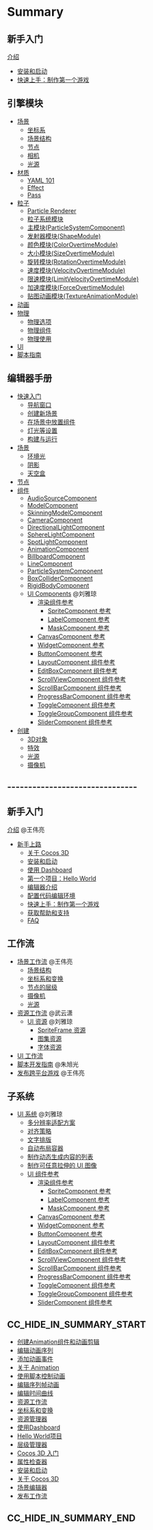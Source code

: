 # Summary

## 新手入门
[介绍](introduction.md)
- [安装和启动](getting-started\install.md)
- [快速上手：制作第一个游戏]()

## 引擎模块
- [场景](concepts/scene/index.md)
  - [坐标系](concepts/scene/coord.md)
  - [场景结构](concepts/scene/scene.md)
  - [节点](concepts/scene/node.md)
  - [相机](concepts/scene/camera.md)
  - [光源](concepts/scene/light.md)
- [材质](material-system/overview.md)
  - [YAML 101](material-system/yaml-101.md)
  - [Effect](material-system/effect-syntax.md)
  - [Pass](material-system/pass-parameter-list.md)
- [粒子](particle-system/overview.md)
  - [Particle Renderer](particle-system/renderer.md)
  - [粒子系统模块](particle-system/module.md)
  - [主模块(ParticleSystemComponent)](particle-system/main-module.md)
  - [发射器模块(ShapeModule)](particle-system/emitter.md)
  - [颜色模块(ColorOvertimeModule)](particle-system/color-module.md)
  - [大小模块(SizeOvertimeModule)](particle-system/size-module.md)
  - [旋转模块(RotationOvertimeModule)](particle-system/rotation-module.md)
  - [速度模块(VelocityOvertimeModule)](particle-system/velocity-module.md)
  - [限速模块(LimitVelocityOvertimeModule)](particle-system/limit-velocity-module.md)
  - [加速度模块(ForceOvertimeModule)](particle-system/force-module.md)
  - [贴图动画模块(TextureAnimationModule)](particle-system/texture-animation-module.md)
- [动画](animation/index.md)
- [物理](physics/physics.md)
  - [物理选项](physics/physics-item.md)
  - [物理组件](physics/physics-component.md)
  - [物理使用](physics/physics-use.md)
- [UI]()
- [脚本指南]()

## 编辑器手册
- [快速入门](concepts/scene/index.md) 
  - [导航窗口]()
  - [创建新场景]()
  - [在场景中放置组件]()
  - [灯光等设置]()
  - [构建与运行]()
- [场景](concepts/scene/index.md)
  - [环境光]()
  - [阴影]()
  - [天空盒]()
- [节点](concepts/scene/index.md)
- [组件](concepts/scene/index.md)
  - [AudioSourceComponent]()
  - [ModelComponent]()
  - [SkinningModelComponent]()
  - [CameraComponent]()
  - [DirectionalLightComponent]()
  - [SphereLightComponent]()
  - [SpotLightComponent]()
  - [AnimationComponent]()
  - [BillboardComponent]()
  - [LineComponent]()
  - [ParticleSystemComponent]()
  - [BoxColliderComponent]()
  - [RigidBodyComponent]()
  - [UI Components](ui-system/components/index.md) @刘雅琼
    - [渲染组件参考](ui-system/components/index.md)
      - [SpriteComponent 参考](ui-system/components/sprite.md)
      - [LabelComponent 参考](ui-system/components/label.md)
      - [MaskComponent 参考](ui-system/components/mask.md)
    - [CanvasComponent 参考](https://docs.cocos.com/creator/2.1/manual/zh/components/canvas.html)
    - [WidgetComponent 参考](https://docs.cocos.com/creator/2.1/manual/zh/components/widget.html)
    - [ButtonComponent 参考](https://docs.cocos.com/creator/2.1/manual/zh/components/button.html)
    - [LayoutComponent 组件参考](https://docs.cocos.com/creator/2.1/manual/zh/components/layout.html)
    - [EditBoxComponent 组件参考](https://docs.cocos.com/creator/2.1/manual/zh/components/editbox.html)
    - [ScrollViewComponent 组件参考](https://docs.cocos.com/creator/2.1/manual/zh/components/scrollview.html)
    - [ScrollBarComponent 组件参考](https://docs.cocos.com/creator/2.1/manual/zh/components/scrollbar.html)
    - [ProgressBarComponent 组件参考](https://docs.cocos.com/creator/2.1/manual/zh/components/progress.html)
    - [ToggleComponent 组件参考](https://docs.cocos.com/creator/2.1/manual/zh/components/toggle.html)
    - [ToggleGroupComponent 组件参考](https://docs.cocos.com/creator/2.1/manual/zh/components/toggleContainer.html)
    - [SliderComponent 组件参考](https://docs.cocos.com/creator/2.1/manual/zh/components/slider.html)
- [创建](concepts/scene/index.md)
  - [3D对象]()
  - [特效]()
  - [光源]()
  - [摄像机]()

## -------------------------------

## 新手入门
[介绍](introduction.md) @王伟亮
- [新手上路](helloworld.md)
    - [关于 Cocos 3D]()
    - [安装和启动](getting-started\install.md)
    - [使用 Dashboard](getting-started\dashboard.md)
    - [第一个项目：Hello World](getting-started\helloworld.md)
    - [编辑器介绍]()
    - [配置代码编辑环境]()
    - [快速上手：制作第一个游戏]()
    - [获取帮助和支持]()
    - [FAQ]()

## 工作流
- [场景工作流](workflow/scene/index.md) @王伟亮
  - [场景结构](workflow/scene/scene.md)
  - [坐标系和变换](workflow/scene/transform.md)
  - [节点的层级](workflow/scene/node-tree.md)
  - [摄像机](workflow/scene/camera.md)
  - [光源](workflow/scene/light.md)
- [资源工作流](workflow/resources/index.md) @武云潇
  - [UI 资源](workflow/resources/ui/index.md) @刘雅琼
    - [SpriteFrame 资源](workflow/resources/ui/spriteFrame/spriteFrame.md)
    - [图集资源](https://docs.cocos.com/creator/2.1/manual/zh/asset-workflow/atlas.html)
    - [字体资源](https://docs.cocos.com/creator/2.1/manual/zh/asset-workflow/font.html)
- [UI 工作流](workflow/ui/index.md)
- [脚本开发指南]() @朱旭光
- [发布跨平台游戏]() @王伟亮

## 子系统
- [UI 系统](https://docs.cocos.com/creator/2.1/manual/zh/ui/) @刘雅琼
  - [多分辨率适配方案](https://docs.cocos.com/creator/2.1/manual/zh/ui/multi-resolution.html)
  - [对齐策略](https://docs.cocos.com/creator/2.1/manual/zh/ui/widget-align.html)
  - [文字排版](https://docs.cocos.com/creator/2.1/manual/zh/ui/label-layout.html)
  - [自动布局容器](https://docs.cocos.com/creator/2.1/manual/zh/ui/auto-layout.html)
  - [制作动态生成内容的列表](https://docs.cocos.com/creator/2.1/manual/zh/ui/list-with-data.html)
  - [制作可任意拉伸的 UI 图像](https://docs.cocos.com/creator/2.1/manual/zh/ui/sliced-sprite.html)
  - [UI 组件参考](https://docs.cocos.com/creator/2.1/manual/zh/ui/ui-components.html)
    - [渲染组件参考](ui-system/components/index.md)
        - [SpriteComponent 参考](ui-system/components/sprite.md)
        - [LabelComponent 参考](ui-system/components/label.md)
        - [MaskComponent 参考](ui-system/components/mask.md)
    - [CanvasComponent 参考](https://docs.cocos.com/creator/2.1/manual/zh/components/canvas.html)
    - [WidgetComponent 参考](https://docs.cocos.com/creator/2.1/manual/zh/components/widget.html)
    - [ButtonComponent 参考](https://docs.cocos.com/creator/2.1/manual/zh/components/button.html)
    - [LayoutComponent 组件参考](https://docs.cocos.com/creator/2.1/manual/zh/components/layout.html)
    - [EditBoxComponent 组件参考](https://docs.cocos.com/creator/2.1/manual/zh/components/editbox.html)
    - [ScrollViewComponent 组件参考](https://docs.cocos.com/creator/2.1/manual/zh/components/scrollview.html)
    - [ScrollBarComponent 组件参考](https://docs.cocos.com/creator/2.1/manual/zh/components/scrollbar.html)
    - [ProgressBarComponent 组件参考](https://docs.cocos.com/creator/2.1/manual/zh/components/progress.html)
    - [ToggleComponent 组件参考](https://docs.cocos.com/creator/2.1/manual/zh/components/toggle.html)
    - [ToggleGroupComponent 组件参考](https://docs.cocos.com/creator/2.1/manual/zh/components/toggleContainer.html)
    - [SliderComponent 组件参考](https://docs.cocos.com/creator/2.1/manual/zh/components/slider.html)

## CC_HIDE_IN_SUMMARY_START

- [创建Animation组件和动画剪辑](animation/animation-clip.md)
- [编辑动画序列](animation/animation-curve.md)
- [添加动画事件](animation/animation-event.md)
- [关于 Animation](animation/animation.md)
- [使用脚本控制动画](animation/scripting-animation.md)
- [编辑序列帧动画](animation/sprite-animation.md)
- [编辑时间曲线](animation/time-curve.md)
- [资源工作流](asset-workflow/index.md)
- [坐标系和变换](concepts/scene/transform.md)
- [资源管理器](getting-started/assets.md)
- [使用Dashboard](getting-started/dashboard.md)
- [Hello World项目](getting-started/helloworld.md)
- [层级管理器](getting-started/hierarchy.md)
- [Cocos 3D 入门](getting-started/index.md)
- [属性检查器](getting-started/inspector.md)
- [安装和启动](getting-started/install.md)
- [关于 Cocos 3D](getting-started/introduction.md)
- [场景编辑器](getting-started/scene.md)
- [发布工作流](publish-workflow/index.md)

## CC_HIDE_IN_SUMMARY_END
